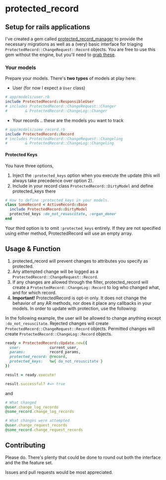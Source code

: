 # protected_record

## Setup for rails applications

I've created a gem called [protected_record_manager](https://github.com/rthbound/protected_record_manager)
to provide the necessary migrations as well as a (very) basic interface
for triaging `ProtectedRecord::ChangeRequest::Record` objects.
You are free to use this gem without the engine, but you'll need to
[grab these](https://github.com/rthbound/protected_record_manager/tree/master/db/migrate).

### Your models

Prepare your models.
There's **two types** of models at play here:

* User (for now I expect a `User` class)

```ruby
# app/models/user.rb
include ProtectedRecord::ResponsibleUser
# includes ProtectedRecord::ChangeRequest::Changer
#        & ProtectedRecord::ChangeLog::Changer
```
* Your records .. these are the models you want to track

```ruby
# app/models/some_record.rb
include ProtectedRecord::Record
# includes ProtectedRecord::ChangeRequest::Changeling
#        & ProtectedRecord::ChangeLog::Changeling
```

#### Protected Keys

You have three options,

1. Inject the `:protected_keys` option when you execute the update
(this will always take precedence over option 2).
2. Include in your record class `ProtectedRecord::DirtyModel`
and define protected_keys there

```ruby
# How to define :protected_keys in your models.
class SomeRecord < ActiveRecord::Base
  include ProtectedRecord::DirtyModel
  protected_keys :do_not_resuscitate, :organ_donor
end
```

Your third option is to omit `:protected_keys` entirely.
If they are not specified using either method, ProtectedRecord will use an empty array.

## Usage & Function

1. protected_record will prevent changes to attributes you specify as protected.
2. Any attempted change will be logged as a
   `ProtectedRecord::ChangeRequest::Record`.
3. If any changes are allowed through the filter, protected_record
   will create a `ProtectedRecord::ChangeLog::Record` to log who changed what,
   and for which record.
4. **Important!** ProtectedRecord is opt-in only. It does not change the
   behavior of any AR methods, nor does it place any callbacks in your models.
   In order to update with protection, use the following:

In the following example, the user will be allowed to change anything
except `:do_not_resuscitate`. Rejected changes will create
`ProtectedRecord::ChangeRequest::Record` objects. Permitted changes
will create `ProtectedRecord::ChangeLog::Record` objects.

```ruby
ready = ProtectedRecord::Update.new({
  user:             current_user,
  params:           record_params,
  protected_record: @record,
  protected_keys:   %w{ do_not_resuscitate }
})

result = ready.execute!

result.successful? #=> true
```

and

```ruby
# What changed
@user.change_log_records
@some_record.change_log_records

# What changes were attempted
@user.change_request_records
@some_record.change_request_records
```

## Contributing

Please do. There's plenty that could be done to round out both the interface
and the the feature set.

Issues and pull requests would be most appreciated.
